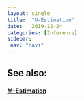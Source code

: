 ```yaml
---
layout: single
title:  "U-Estimation"
date:   2019-12-24
categories: [Inference]
sidebar: 
 nav: "navi"
---
```


<object data="/assets/statistics/U-Estimation.pdf" type="application/pdf" width="100%" height="100%">
</object>

<h2> See also: </h2>
<h4>
	<a href="m-estimation"> M-Estimation </a>
</h4>